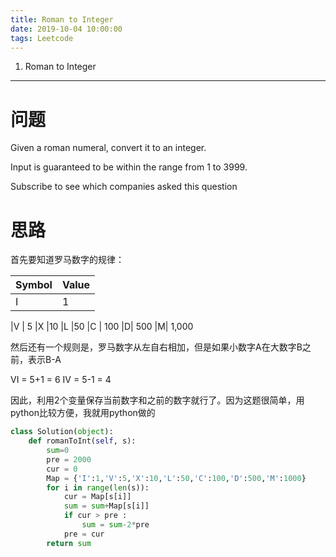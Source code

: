 ```yaml
---
title: Roman to Integer
date: 2019-10-04 10:00:00
tags: Leetcode
---
```


1. Roman to Integer

------

# 问题

Given a roman numeral, convert it to an integer.

Input is guaranteed to be within the range from 1 to 3999.

Subscribe to see which companies asked this question

# 思路

首先要知道罗马数字的规律：

| Symbol | Value |
| ------ | ----- |
| I      | 1     |

|V |	5
|X 	|10
|L 	|50
|C |	100
|D| 	500
|M| 	1,000

然后还有一个规则是，罗马数字从左自右相加，但是如果小数字A在大数字B之前，表示B-A

VI = 5+1 = 6
IV = 5-1 = 4

因此，利用2个变量保存当前数字和之前的数字就行了。因为这题很简单，用python比较方便，我就用python做的

```python
class Solution(object):
    def romanToInt(self, s):
        sum=0
        pre = 2000
        cur = 0
        Map = {'I':1,'V':5,'X':10,'L':50,'C':100,'D':500,'M':1000}
        for i in range(len(s)):
            cur = Map[s[i]]
            sum = sum+Map[s[i]]
            if cur > pre :
                sum = sum-2*pre
            pre = cur
        return sum
```

